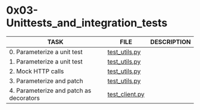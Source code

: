 # 0x03-Unittests_and_integration_tests

| TASK                                    | FILE                             | DESCRIPTION |
| --------------------------------------- | -------------------------------- | ----------- |
| 0. Parameterize a unit test             | [test_utils.py](test_utils.py)   |             |
| 1. Parameterize a unit test             | [test_utils.py](test_utils.py)   |             |
| 2. Mock HTTP calls                      | [test_utils.py](test_utils.py)   |             |
| 3. Parameterize and patch               | [test_utils.py](test_utils.py)   |             |
| 4. Parameterize and patch as decorators | [test_client.py](test_client.py) |             |
